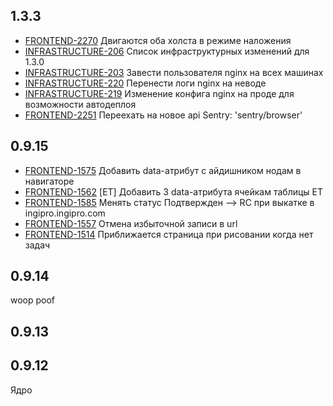 ## 1.3.3
* [FRONTEND-2270](https://tracker.yandex.ru/FRONTEND-2270) Двигаются оба холста в режиме наложения
* [INFRASTRUCTURE-206](https://tracker.yandex.ru/INFRASTRUCTURE-206) Список инфраструктурных изменений для 1.3.0
* [INFRASTRUCTURE-203](https://tracker.yandex.ru/INFRASTRUCTURE-203) Завести пользователя nginx на всех машинах
* [INFRASTRUCTURE-220](https://tracker.yandex.ru/INFRASTRUCTURE-220) Перенести логи nginx на неводе
* [INFRASTRUCTURE-219](https://tracker.yandex.ru/INFRASTRUCTURE-219) Изменение конфига nginx на проде для возможности автодеплоя
* [FRONTEND-2251](https://tracker.yandex.ru/FRONTEND-2251) Переехать на новое api Sentry: 'sentry/browser'

## 0.9.15
* [FRONTEND-1575](https://tracker.yandex.ru/FRONTEND-1575) Добавить data-атрибут с айдишником нодам в навигаторе 
* [FRONTEND-1562](https://tracker.yandex.ru/FRONTEND-1562) [ЕТ] Добавить 3 data-атрибута ячейкам таблицы ЕТ 
* [FRONTEND-1585](https://tracker.yandex.ru/FRONTEND-1585) Менять статус Подтвержден --> RC при выкатке в ingipro.ingipro.com 
* [FRONTEND-1557](https://tracker.yandex.ru/FRONTEND-1557) Отмена избыточной записи в url 
* [FRONTEND-1514](https://tracker.yandex.ru/FRONTEND-1514) Приближается страница при рисовании когда нет задач 


## 0.9.14
woop
poof

## 0.9.13

## 0.9.12

Ядро
